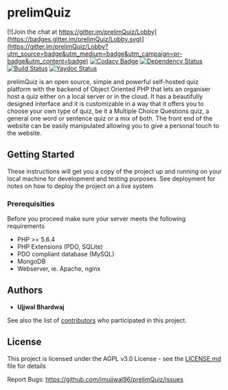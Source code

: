 # prelimQuiz

[![Join the chat at https://gitter.im/prelimQuiz/Lobby](https://badges.gitter.im/prelimQuiz/Lobby.svg)](https://gitter.im/prelimQuiz/Lobby?utm_source=badge&utm_medium=badge&utm_campaign=pr-badge&utm_content=badge)
[![Codacy Badge](https://api.codacy.com/project/badge/Grade/80233978ad0c45aaa0ea451c0c3a6c97)](https://www.codacy.com/app/ujjwalb1996/prelimQuiz?utm_source=github.com&amp;utm_medium=referral&amp;utm_content=imujjwal96/prelimQuiz&amp;utm_campaign=Badge_Grade)
[![Dependency Status](https://gemnasium.com/badges/github.com/imujjwal96/prelimQuiz.svg)](https://gemnasium.com/github.com/imujjwal96/prelimQuiz)
[![Build Status](https://travis-ci.org/imujjwal96/prelimQuiz.svg?branch=master)](https://travis-ci.org/imujjwal96/prelimQuiz)
[![Yaydoc Status](https://yaydoc7.herokuapp.com/imujjwal96/prelimQuiz.svg)](https://yaydoc7.herokuapp.com)

prelimQuiz is an open source, simple and powerful self-hosted quiz platform with the backend of Object Oriented PHP that lets an organiser host a quiz either on a local server or in the cloud. It has a beautifully designed interface and it is customizable in a way that it offers you to choose your own type of quiz, be it a Multiple Choice Questions quiz, a general one word or sentence quiz or a mix of both. The front end of the website can be easily manipulated allowing you to give a personal touch to the website.

## Getting Started
These instructions will get you a copy of the project up and running on your local machine for development and testing purposes. See deployment for notes on how to deploy the project on a live system

### Prerequisities
Before you proceed make sure your server meets the following requirements
* PHP >= 5.6.4 
* PHP Extensions (PDO, SQLite)
* PDO compliant database (MySQL)
* MongoDB
* Webserver, ie. Apache, nginx

## Authors
* **Ujjwal Bhardwaj** 

See also the list of [contributors](https://github.com/imujjwal96/prelimQuiz/contributors) who participated in this project.

## License
This project is licensed under the AGPL v3.0 License - see the [LICENSE.md](LICENSE.md) file for details

Report Bugs: https://github.com/imujjwal96/prelimQuiz/issues




